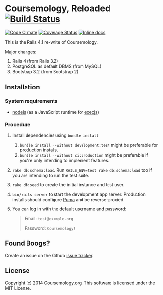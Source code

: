 # Coursemology, Reloaded [![Build Status](https://travis-ci.org/Coursemology/coursemology2.svg?branch=master)](https://travis-ci.org/Coursemology/coursemology2)
[![Code Climate](https://codeclimate.com/github/Coursemology/coursemology2/badges/gpa.svg)](https://codeclimate.com/github/Coursemology/coursemology2) [![Coverage Status](https://img.shields.io/coveralls/Coursemology/coursemology2.svg)](https://coveralls.io/r/Coursemology/coursemology2) [![Inline docs](http://inch-ci.org/github/Coursemology/coursemology2.svg?branch=master&style=flat-square)](http://inch-ci.org/github/Coursemology/coursemology2)

This is the Rails 4.1 re-write of Coursemology.

Major changes:

 1. Rails 4 (from Rails 3.2)
 2. PostgreSQL as default DBMS (from MySQL)
 3. Bootstrap 3.2 (from Bootstrap 2)

## Installation
### System requirements
 - [nodejs](http://nodejs.org) (as a JavaScript runtime for [execjs](https://github.com/sstephenson/execjs))

### Procedure
 1. Install dependencies using `bundle install`
    1. `bundle install --without development:test` might be preferable for production installs.
    2. `bundle install --without ci:production` might be preferable if you're only intending to
       implement features.
 2. `rake db:schema:load`. Run `RAILS_ENV=test rake db:schema:load` too if you are intending to run the test
    suite.
 3. `rake db:seed` to create the initial instance and test user.
 3. `bin/rails server` to start the development app server. Production installs should configure
    [Puma](http://puma.io) and be reverse-proxied.
 4. You can log in with the default username and password:

    > Email: `test@example.org`
    >
    > Password: `Coursemology!`

## Found Boogs?

Create an issue on the Github [issue tracker](https://github.com/Coursemology/coursemology2/issues).

## License

Copyright (c) 2014 Coursemology.org. This software is licensed under the MIT License.
